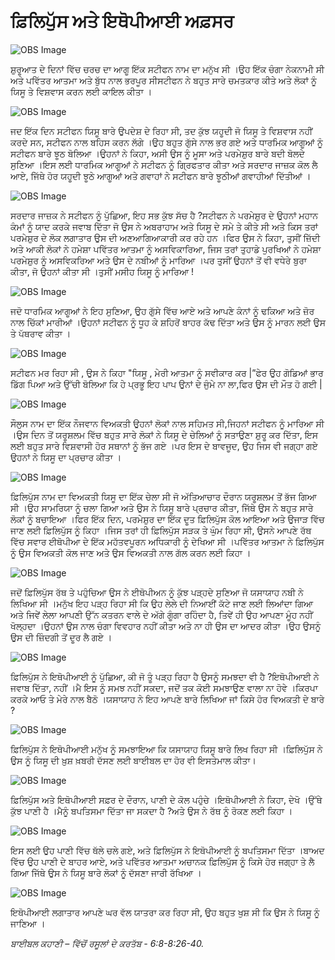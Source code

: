 # ਫ਼ਿਲਿਪੁੱਸ ਅਤੇ ਇਥੋਪੀਆਈ ਅਫ਼ਸਰ

![OBS Image](https://cdn.door43.org/obs/jpg/360px/obs-en-45-01.jpg)

ਸ਼ੁਰੂਆਤ ਦੇ ਦਿਨਾਂ ਵਿੱਚ ਚਰਚ ਦਾ ਆਗੂ  ਇੱਕ ਸਟੀਫਨ ਨਾਮ ਦਾ ਮਨੁੱਖ ਸੀ ।ਉਹ ਇੱਕ ਚੰਗਾ ਨੇਕਨਾਮੀ ਸੀ ਅਤੇ ਪਵਿੱਤਰ ਆਤਮਾ ਅਤੇ ਬੁੱਧ ਨਾਲ ਭਰਪੂਰ ਸੀਸਟੀਫਨ ਨੇ ਬਹੁਤ ਸਾਰੇ ਚਮਤਕਾਰ ਕੀਤੇ ਅਤੇ ਲੋਕਾਂ ਨੂੰ ਯਿਸੂ ਤੇ ਵਿਸ਼ਵਾਸ ਕਰਨ ਲਈ ਕਾਇਲ ਕੀਤਾ ।

![OBS Image](https://cdn.door43.org/obs/jpg/360px/obs-en-45-02.jpg)

ਜਦ ਇੱਕ ਦਿਨ ਸਟੀਫਨ  ਯਿਸੂ ਬਾਰੇ ਉਪਦੇਸ਼ ਦੇ ਰਿਹਾ ਸੀ, ਤਦ ਕੁੱਝ  ਯਹੂਦੀ ਜੋ ਯਿਸੂ ਤੇ ਵਿਸ਼ਵਾਸ ਨਹੀਂ  ਕਰਦੇ ਸਨ, ਸਟੀਫਨ ਨਾਲ ਬਹਿਸ ਕਰਨ ਲੱਗੇ ।ਉਹ ਬਹੁਤ ਗੁੱਸੇ ਨਾਲ ਭਰ ਗਏ ਅਤੇ ਧਾਰਮਿਕ ਆਗੂਆਂ ਨੂੰ  ਸਟੀਫਨ ਬਾਰੇ ਝੂਠ ਬੋਲਿਆ ।ਉਹਨਾਂ ਨੇ ਕਿਹਾ, ਅਸੀ ਉਸ ਨੂੰ ਮੂਸਾ ਅਤੇ ਪਰਮੇਸ਼ੁਰ ਬਾਰੇ ਬਦੀ ਬੋਲਦੇ ਸੁਣਿਆ ।ਇਸ ਲਈ ਧਾਰਮਿਕ ਆਗੂਆਂ ਨੇ ਸਟੀਫਨ ਨੂੰ ਗ੍ਰਿਫਤਾਰ ਕੀਤਾ ਅਤੇ ​​ਸਰਦਾਰ ਜਾਜ਼ਕ  ਕੋਲ ਲੈ ਆਏ, ਜਿੱਥੇ ਹੋਰ ਯਹੂਦੀ ਝੂਠੇ ਆਗੂਆਂ ਅਤੇ ਗਵਾਹਾਂ ਨੇ ਸਟੀਫਨ ਬਾਰੇ ਝੂਠੀਆਂ ਗਵਾਹੀਆਂ ਦਿੱਤੀਆਂ ।

![OBS Image](https://cdn.door43.org/obs/jpg/360px/obs-en-45-03.jpg)

ਸਰਦਾਰ ਜਾਜ਼ਕ ਨੇ ਸਟੀਫਨ ਨੂੰ ਪੁੱਛਿਆ, ਇਹ ਸਭ ਕੁੱਝ  ਸੱਚ ਹੈ ?ਸਟੀਫਨ ਨੇ ਪਰਮੇਸ਼ੁਰ ਦੇ ਉਹਨਾਂ ਮਹਾਨ ਕੰਮਾਂ ਨੂੰ ਯਾਦ ਕਰਕੇ ਜਵਾਬ ਦਿੱਤਾ ਜੋ ਉਸ ਨੇ ਅਬਰਾਹਾਮ ਅਤੇ ਯਿਸੂ ਦੇ ਸਮੇ ਤੇ ਕੀਤੇ ਸੀ  ਅਤੇ ਕਿਸ ਤਰਾਂ ਪਰਮੇਸ਼ੁਰ ਦੇ ਲੋਕ ਲਗਾਤਾਰ ਉਸ ਦੀ ਅਣਆਗਿਆਕਾਰੀ ਕਰ ਰਹੇ ਹਨ ।ਫਿਰ ਉਸ ਨੇ ਕਿਹਾ, ਤੁਸੀਂ ਜ਼ਿੱਦੀ ਅਤੇ ਆਕੀ ਲੋਕਾਂ ਨੇ ਹਮੇਸ਼ਾ ਪਵਿੱਤਰ ਆਤਮਾ ਨੂੰ ਅਸਵਿਕਾਰਿਆ, ਜਿਸ ਤਰਾਂ ਤੁਹਾਡੇ ਪੁਰਖਿਆਂ ਨੇ ਹਮੇਸ਼ਾ ਪਰਮੇਸ਼ੁਰ ਨੂੰ ਅਸਵਿਕਰਿਆ ਅਤੇ ਉਸ ਦੇ ਨਬੀਆਂ ਨੂੰ ਮਾਰਿਆ ।ਪਰ ਤੁਸੀਂ  ਉਹਨਾਂ ਤੋਂ ਵੀ ਵਧੇਰੇ ਬੁਰਾ ਕੀਤਾ, ਜੋ ਉਹਨਾਂ ਕੀਤਾ ਸੀ ।ਤੁਸੀਂ  ਮਸੀਹ ਯਿਸੂ ਨੂੰ ਮਾਰਿਆ !

![OBS Image](https://cdn.door43.org/obs/jpg/360px/obs-en-45-04.jpg)

ਜਦੋ ਧਾਰਮਿਕ ਆਗੂਆਂ ਨੇ ਇਹ ਸੁਣਿਆ, ਉਹ ਗੁੱਸੇ ਵਿੱਚ ਆਏ ਅਤੇ ਆਪਣੇ ਕੰਨਾਂ ਨੂੰ ਢਕਿਆ ਅਤੇ ਜ਼ੋਰ ਨਾਲ ਚਿੱਕਾਂ ਮਾਰੀਆਂ ।ਉਹਨਾਂ ਸਟੀਫਨ ਨੂੰ ਧੂਹ ਕੇ ਸ਼ਹਿਰੋਂ ਬਾਹਰ ਕੱਢ ਦਿੱਤਾ ਅਤੇ ਉਸ ਨੂੰ ਮਾਰਨ ਲਈ ਉਸ ਤੇ ਪੱਥਰਾਵ ਕੀਤਾ ।

![OBS Image](https://cdn.door43.org/obs/jpg/360px/obs-en-45-05.jpg)

ਸਟੀਫਨ ਮਰ ਰਿਹਾ ਸੀ , ਉਸ ਨੇ ਕਿਹਾ "ਯਿਸੂ , ਮੇਰੀ ਆਤਮਾ ਨੂੰ ਸਵੀਕਾਰ ਕਰ |”ਫੇਰ ਉਹ ਗੋਡਿਆਂ ਭਾਰ ਡਿੱਗ ਪਿਆ ਅਤੇ  ਉੱਚੀ  ਬੋਲਿਆ ਕਿ ਹੇ ਪ੍ਰਭੂ  ਇਹ ਪਾਪ ਉਨਾਂ ਦੇ ਜੁੰਮੇ ਨਾ ਲਾ,ਫਿਰ ਉਸ ਦੀ  ਮੌਤ ਹੋ ਗਈ |


![OBS Image](https://cdn.door43.org/obs/jpg/360px/obs-en-45-06.jpg)

ਸੌਲੁਸ  ਨਾਮ ਦਾ ਇੱਕ ਨੌਜਵਾਨ ਵਿਅਕਤੀ  ਉਹਨਾਂ ਲੋਕਾਂ ਨਾਲ ਸਹਿਮਤ ਸੀ,ਜਿਹਨਾਂ ਸਟੀਫਨ ਨੂੰ ਮਾਰਿਆ ਸੀ  ।ਉਸ ਦਿਨ ਤੋਂ ਯਰੂਸ਼ਲਮ ਵਿੱਚ ਬਹੁਤ ਸਾਰੇ ਲੋਕਾਂ ਨੇ ਯਿਸੂ ਦੇ ਚੇਲਿਆਂ ਨੂੰ ਸਤਾਉਣਾ ਸ਼ੁਰੂ ਕਰ ਦਿੱਤਾ, ਇਸ ਲਈ ਬਹੁਤ ਸਾਰੇ ਵਿਸ਼ਵਾਸੀ  ਹੋਰ ਸਥਾਨਾਂ ਨੂੰ ਭੱਜ ਗਏ ।ਪਰ ਇਸ ਦੇ ਬਾਵਜੂਦ, ਉਹ ਜਿਸ ਵੀ ਜਗ੍ਹਾ ਗਏ ਉਹਨਾਂ  ਨੇ ਯਿਸੂ ਦਾ ਪ੍ਰਚਾਰ ਕੀਤਾ ।

![OBS Image](https://cdn.door43.org/obs/jpg/360px/obs-en-45-07.jpg)

ਫ਼ਿਲਿਪੁੱਸ ਨਾਮ ਦਾ ਵਿਅਕਤੀ ਯਿਸੂ ਦਾ ਇੱਕ ਚੇਲਾ ਸੀ ਜੋ ਅੱਤਿਆਚਾਰ ਦੌਰਾਨ ਯਰੂਸ਼ਲਮ ਤੋਂ ਭੱਜ ਗਿਆ ਸੀ ।ਉਹ ਸਾਮਰਿਯਾ ਨੂੰ ਚਲਾ ਗਿਆ ਅਤੇ ਉਸ ਨੇ ਯਿਸੂ ਬਾਰੇ ਪ੍ਰਚਾਰ ਕੀਤਾ, ਜਿੱਥੇ ਉਸ ਨੇ ਬਹੁਤ ਸਾਰੇ ਲੋਕਾਂ ਨੂੰ ਬਚਾਇਆ ।ਫਿਰ ਇੱਕ ਦਿਨ, ​​ਪਰਮੇਸ਼ੁਰ ਦਾ ਇੱਕ ਦੂਤ ਫ਼ਿਲਿਪੁੱਸ ਕੋਲ ਆਇਆ ਅਤੇ ਉਜਾੜ ਵਿੱਚ ਜਾਣ ਲਈ ਫ਼ਿਲਿਪੁੱਸ ਨੂੰ ਕਿਹਾ ।ਜਿਸ ਤਰਾਂ ਹੀ ਫ਼ਿਲਿਪੁੱਸ ਸੜਕ ਤੇ ਘੁੰਮ ਰਿਹਾ ਸੀ, ਉਸਨੇ ਆਪਣੇ ਰੱਥ ਵਿੱਚ ਸਵਾਰ ਈਥੋਪੀਆ ਦੇ ਇੱਕ ਮਹੱਤਵਪੂਰਨ ਅਧਿਕਾਰੀ ਨੂੰ ਦੇਖਿਆ ਸੀ ।ਪਵਿੱਤਰ ਆਤਮਾ ਨੇ ਫ਼ਿਲਿਪੁੱਸ ਨੂੰ ਉਸ ਵਿਅਕਤੀ  ਕੋਲ ਜਾਣ ਅਤੇ ਉਸ ਵਿਅਕਤੀ  ਨਾਲ ਗੱਲ ਕਰਨ ਲਈ ਕਿਹਾ ।

![OBS Image](https://cdn.door43.org/obs/jpg/360px/obs-en-45-08.jpg)

ਜਦੋਂ ਫ਼ਿਲਿਪੁੱਸ ਰੱਥ ਤੇ ਪਹੁੰਚਿਆ  ਉਸ ਨੇ ਈਥੋਪੀਅਨ ਨੂੰ ਕੁੱਝ ਪੜ੍ਹਦੇ ਸੁਣਿਆ ਜੋ ਯਸਾਯਾਹ ਨਬੀ ਨੇ ਲਿਖਿਆ ਸੀ ।ਮਨੁੱਖ ਇਹ ਪੜ੍ਹ  ਰਿਹਾ ਸੀ ਕਿ ਉਹ ਲੇਲੇ ਦੀ ਨਿਆਈਂ ਕੱਟੇ ਜਾਣ ਲਈ ਲਿਆਂਦਾ ਗਿਆ ਅਤੇ  ਜਿਵੇਂ ਲੇਲਾ ਆਪਣੀ ਉੱਨ ਕਤਰਨ ਵਾਲੇ ਦੇ ਅੱਗੇ ਗੂੰਗਾ ਰਹਿੰਦਾ ਹੈ, ਤਿਵੇਂ ਹੀ ਉਹ ਆਪਣਾ ਮੂੰਹ ਨਹੀਂ  ਖੋਲ੍ਹਦਾ  ।ਉਹਨਾਂ ਉਸ ਨਾਲ ਚੰਗਾ ਵਿਵਹਾਰ ਨਹੀਂ  ਕੀਤਾ ਅਤੇ ਨਾ ਹੀ ਉਸ ਦਾ ਆਦਰ ਕੀਤਾ ।ਉਹ ਉਸਨੂੰ ਉਸ ਦੀ ਜ਼ਿੰਦਗੀ ਤੋਂ ਦੂਰ ਲੈ ਗਏ ।

![OBS Image](https://cdn.door43.org/obs/jpg/360px/obs-en-45-09.jpg)

ਫ਼ਿਲਿਪੁੱਸ ਨੇ ਇਥੋਪੀਆਈ ਨੂੰ ਪੁੱਛਿਆ, ਕੀ ਜੋ ਤੂੰ ਪੜ੍ਹ ਰਿਹਾ ਹੈ ਉਸਨੂੰ ਸਮਝਦਾ ਵੀ ਹੈ ?ਇਥੋਪੀਆਈ ਨੇ ਜਵਾਬ ਦਿੱਤਾ, ਨਹੀਂ  ।ਮੈ ਇਸ ਨੂੰ ਸਮਝ ਨਹੀਂ  ਸਕਦਾ, ਜਦੋਂ ਤਕ  ਕੋਈ ਸਮਝਾਉਣ  ਵਾਲਾ ਨਾ ਹੋਵੇ ।ਕਿਰਪਾ ਕਰਕੇ ਆਓ ਤੇ ਮੇਰੇ ਨਾਲ ਬੈਠੋ ।ਯਸਾਯਾਹ ਨੇ ਇਹ ਆਪਣੇ ਬਾਰੇ ਲਿਖਿਆ ਜਾਂ ਕਿਸੇ ਹੋਰ ਵਿਅਕਤੀ ਦੇ ਬਾਰੇ ?

![OBS Image](https://cdn.door43.org/obs/jpg/360px/obs-en-45-10.jpg)

ਫ਼ਿਲਿਪੁੱਸ ਨੇ ਇਥੋਪੀਆਈ ਮਨੁੱਖ ਨੂੰ ਸਮਝਾਇਆ ਕਿ ਯਸਾਯਾਹ ਯਿਸੂ ਬਾਰੇ ਲਿਖ ਰਿਹਾ ਸੀ ।ਫ਼ਿਲਿਪੁੱਸ ਨੇ ਉਸ ਨੂੰ ਯਿਸੂ ਦੀ ਖ਼ੁਸ਼ ਖ਼ਬਰੀ ਦੱਸਣ ਲਈ ਬਾਈਬਲ ਦਾ ਹੋਰ ਵੀ ਇਸਤੇਮਾਲ ਕੀਤਾ।

![OBS Image](https://cdn.door43.org/obs/jpg/360px/obs-en-45-11.jpg)

ਫ਼ਿਲਿਪੁੱਸ ਅਤੇ ਇਥੋਪੀਆਈ ਸਫ਼ਰ ਦੇ ਦੌਰਾਨ, ਪਾਣੀ ਦੇ ਕੋਲ ਪਹੁੰਚੇ ।ਇਥੋਪੀਆਈ ਨੇ ਕਿਹਾ, ਦੇਖੋ ।ਉੱਥੇ ਕੁੱਝ ਪਾਣੀ ਹੈ ।ਮੈਨੂੰ ਬਪਤਿਸਮਾ ਦਿੱਤਾ ਜਾ ਸਕਦਾ ਹੈ ?ਅਤੇ ਉਸ ਨੇ ਰੱਥ ਨੂੰ ਰੋਕਣ ਲਈ ਕਿਹਾ ।

![OBS Image](https://cdn.door43.org/obs/jpg/360px/obs-en-45-12.jpg)

ਇਸ ਲਈ ਉਹ ਪਾਣੀ ਵਿੱਚ ਥੱਲੇ ਚਲੇ ਗਏ, ਅਤੇ ਫ਼ਿਲਿਪੁੱਸ ਨੇ ਇਥੋਪੀਆਈ ਨੂੰ ਬਪਤਿਸਮਾ ਦਿੱਤਾ ।ਬਾਅਦ ਵਿੱਚ ਉਹ ਪਾਣੀ ਦੇ ਬਾਹਰ ਆਏ, ਅਤੇ ਪਵਿੱਤਰ ਆਤਮਾ ਅਚਾਨਕ ਫ਼ਿਲਿਪੁੱਸ ਨੂੰ ਕਿਸੇ ਹੋਰ ਜਗ੍ਹਾ  ਤੇ ਲੈ ਗਿਆ ਜਿੱਥੇ ਉਸ ਨੇ ਯਿਸੂ ਬਾਰੇ ਲੋਕਾਂ ਨੂੰ ਦੱਸਣਾ ਜਾਰੀ ਰੱਖਿਆ ।

![OBS Image](https://cdn.door43.org/obs/jpg/360px/obs-en-45-13.jpg)

ਇਥੋਪੀਆਈ ਲਗਾਤਾਰ ਆਪਣੇ ਘਰ ਵੱਲ ਯਾਤਰਾ ਕਰ ਰਿਹਾ ਸੀ, ਉਹ ਬਹੁਤ ਖੁਸ਼ ਸੀ ਕਿ ਉਸ ਨੇ ਯਿਸੂ ਨੂੰ ਜਾਣਿਆ ।

_ਬਾਈਬਲ ਕਹਾਣੀ – ਵਿੱਚੋਂ ਰਸੂਲਾਂ ਦੇ ਕਰਤੱਬ  - 6:8-8:26-40._